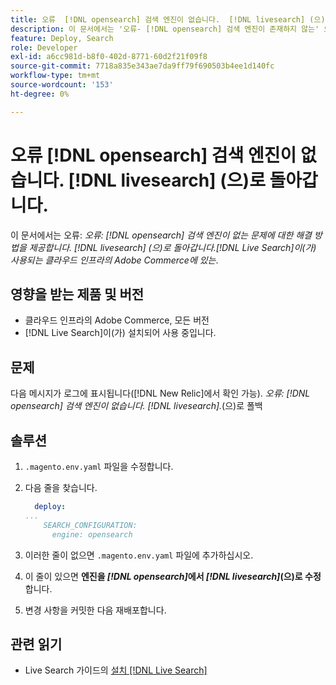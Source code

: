 ```yaml
---
title: 오류  [!DNL opensearch] 검색 엔진이 없습니다.  [!DNL livesearch] (으)로 돌아갑니다.
description: 이 문서에서는 '오류- [!DNL opensearch] 검색 엔진이 존재하지 않는' 오류가 표시되는 문제에 대한 해결 방법을 제공합니다. 클라우드 인프라의 Adobe Commerce에서  [!DNL livesearch].&grave;으로 폴백합니다.
feature: Deploy, Search
role: Developer
exl-id: a6cc981d-b8f0-402d-8771-60d2f21f09f8
source-git-commit: 7718a835e343ae7da9ff79f690503b4ee1d140fc
workflow-type: tm+mt
source-wordcount: '153'
ht-degree: 0%

---
```


# 오류 [!DNL opensearch] 검색 엔진이 없습니다. [!DNL livesearch] (으)로 돌아갑니다.

이 문서에서는 오류: *오류: [!DNL opensearch] 검색 엔진이 없는 문제에 대한 해결 방법을 제공합니다. [!DNL livesearch] (으)로 돌아갑니다.[!DNL Live Search]이(가) 사용되는 클라우드 인프라의 Adobe Commerce에 있는*.

## 영향을 받는 제품 및 버전

* 클라우드 인프라의 Adobe Commerce, 모든 버전
* [!DNL Live Search]이(가) 설치되어 사용 중입니다.

## 문제

다음 메시지가 로그에 표시됩니다([!DNL New Relic]에서 확인 가능).
*오류: [!DNL opensearch] 검색 엔진이 없습니다. [!DNL livesearch].*(으)로 폴백

## 솔루션

1. `.magento.env.yaml` 파일을 수정합니다.
1. 다음 줄을 찾습니다.

   ```yaml
     deploy:
   ...
       SEARCH_CONFIGURATION:
         engine: opensearch
   ```

1. 이러한 줄이 없으면 `.magento.env.yaml` 파일에 추가하십시오.
1. 이 줄이 있으면 **엔진을 *[!DNL opensearch]*&#x200B;에서 *[!DNL livesearch]*(으)로 수정**&#x200B;합니다.
1. 변경 사항을 커밋한 다음 재배포합니다.

## 관련 읽기

* Live Search 가이드의 [설치 [!DNL Live Search]](https://experienceleague.adobe.com/docs/commerce-merchant-services/live-search/onboard/install.html?lang=ko)
